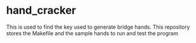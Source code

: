 # hand_cracker
This is used to find the key used to generate bridge hands.
This repository stores the Makefile and the sample hands to run and test the program
